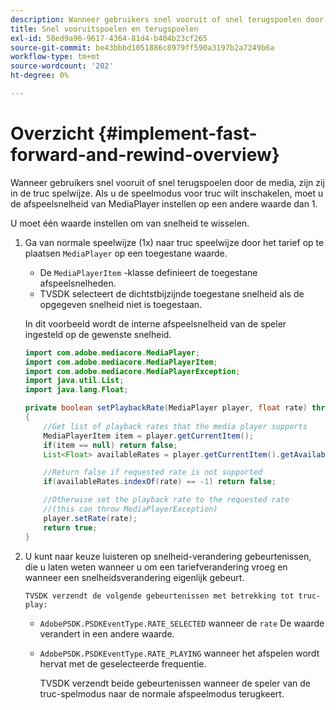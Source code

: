 ```yaml
---
description: Wanneer gebruikers snel vooruit of snel terugspoelen door de media, zijn zij in de truc spelwijze. Als u de speelmodus voor truc wilt inschakelen, moet u de afspeelsnelheid van MediaPlayer instellen op een andere waarde dan 1.
title: Snel vooruitspoelen en terugspoelen
exl-id: 58ed9a96-9617-4364-81d4-b404b23cf265
source-git-commit: be43bbbd1051886c8979ff590a3197b2a7249b6a
workflow-type: tm+mt
source-wordcount: '202'
ht-degree: 0%

---
```


# Overzicht {#implement-fast-forward-and-rewind-overview}

Wanneer gebruikers snel vooruit of snel terugspoelen door de media, zijn zij in de truc spelwijze. Als u de speelmodus voor truc wilt inschakelen, moet u de afspeelsnelheid van MediaPlayer instellen op een andere waarde dan 1.

U moet één waarde instellen om van snelheid te wisselen.

1. Ga van normale speelwijze (1x) naar truc speelwijze door het tarief op te plaatsen `MediaPlayer` op een toegestane waarde.

   * De `MediaPlayerItem` -klasse definieert de toegestane afspeelsnelheden.
   * TVSDK selecteert de dichtstbijzijnde toegestane snelheid als de opgegeven snelheid niet is toegestaan.

   In dit voorbeeld wordt de interne afspeelsnelheid van de speler ingesteld op de gewenste snelheid.

   ```java
   import com.adobe.mediacore.MediaPlayer; 
   import com.adobe.mediacore.MediaPlayerItem; 
   import com.adobe.mediacore.MediaPlayerException; 
   import java.util.List; 
   import java.lang.Float; 
   
   private boolean setPlaybackRate(MediaPlayer player, float rate) throws MediaPlayerException  
   { 
       //Get list of playback rates that the media player supports 
       MediaPlayerItem item = player.getCurrentItem(); 
       if(item == null) return false; 
       List<Float> availableRates = player.getCurrentItem().getAvailablePlaybackRates(); 
   
       //Return false if requested rate is not supported 
       if(availableRates.indexOf(rate) == -1) return false; 
   
       //Otherwise set the playback rate to the requested rate  
       //(this can throw MediaPlayerException) 
       player.setRate(rate); 
       return true; 
   }
   ```

1. U kunt naar keuze luisteren op snelheid-verandering gebeurtenissen, die u laten weten wanneer u om een tariefverandering vroeg en wanneer een snelheidsverandering eigenlijk gebeurt.

       TVSDK verzendt de volgende gebeurtenissen met betrekking tot truc-play:
   
   * `AdobePSDK.PSDKEventType.RATE_SELECTED` wanneer de `rate` De waarde verandert in een andere waarde.

   * `AdobePSDK.PSDKEventType.RATE_PLAYING` wanneer het afspelen wordt hervat met de geselecteerde frequentie.

      TVSDK verzendt beide gebeurtenissen wanneer de speler van de truc-spelmodus naar de normale afspeelmodus terugkeert.
